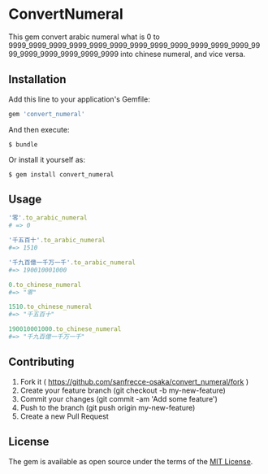 # ConvertNumeral

This gem convert arabic numeral what is 0 to 9999_9999_9999_9999_9999_9999_9999_9999_9999_9999_9999_9999_9999_9999_9999_9999_9999_9999 into chinese numeral, and vice versa.

## Installation

Add this line to your application's Gemfile:

```ruby
gem 'convert_numeral'
```

And then execute:

    $ bundle

Or install it yourself as:

    $ gem install convert_numeral

## Usage

```ruby
'零'.to_arabic_numeral
# => 0

'千五百十'.to_arabic_numeral
#=> 1510

'千九百億一千万一千'.to_arabic_numeral
#=> 190010001000

0.to_chinese_numeral
#=> "零"

1510.to_chinese_numeral
#=> "千五百十"

190010001000.to_chinese_numeral
#=> "千九百億一千万一千"
```

## Contributing

1. Fork it ( https://github.com/sanfrecce-osaka/convert_numeral/fork )
1. Create your feature branch (git checkout -b my-new-feature)
1. Commit your changes (git commit -am 'Add some feature')
1. Push to the branch (git push origin my-new-feature)
1. Create a new Pull Request

## License

The gem is available as open source under the terms of the [MIT License](https://opensource.org/licenses/MIT).
